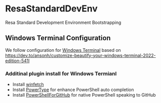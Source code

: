 # ResaStandardDevEnv
Resa Standard Development Environment Bootstrapping 

## Windows Terminal Configuration
We follow configuration for [Windows Terminal](https://github.com/microsoft/terminal) based on https://dev.to/ansonh/customize-beautify-your-windows-terminal-2022-edition-541l

### Additinal plugin install for Windows Termianl
* Install [winfetch](https://github.com/kiedtl/winfetch)
* Install [PowerType](https://github.com/AnderssonPeter/PowerType) for enhance PowerShell auto completion
* Install [PowerShellForGitHub](https://github.com/microsoft/PowerShellForGitHub) for native PowerShell speaking to GitHub
